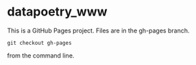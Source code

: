 datapoetry_www
==============

This is a GitHub Pages project. Files are in the gh-pages branch.

```
git checkout gh-pages
```

from the command line.
